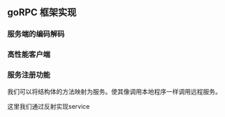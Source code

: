 ## goRPC 框架实现

### 服务端的编码解码

### 高性能客户端

### 服务注册功能
我们可以将结构体的方法映射为服务。使其像调用本地程序一样调用远程服务。

这里我们通过反射实现service

